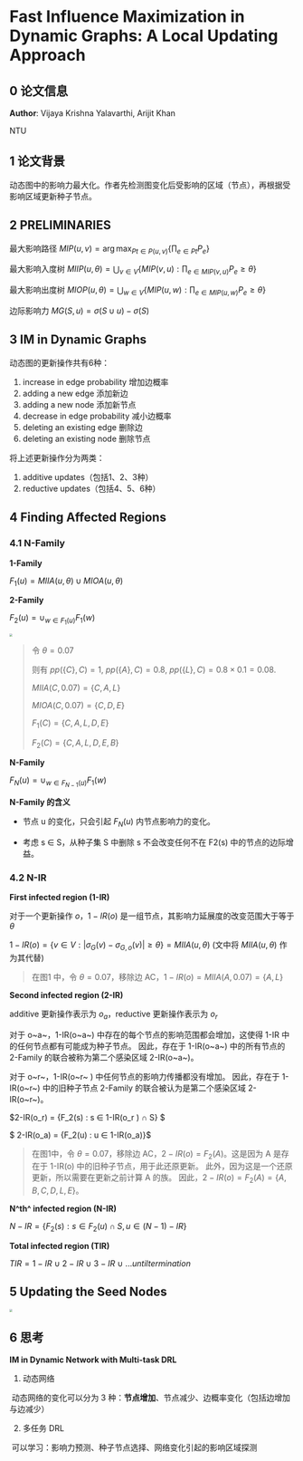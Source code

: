 # Fast Influence Maximization in Dynamic Graphs: A Local Updating Approach



## 0 论文信息

**Author**: Vijaya Krishna Yalavarthi, Arijit Khan

NTU



## 1 论文背景

动态图中的影响力最大化。作者先检测图变化后受影响的区域（节点），再根据受影响区域更新种子节点。



## 2 PRELIMINARIES

最大影响路径 $MIP(u,v)= \arg \max_{Pt \in P(u,v)} \{\prod_{e \in Pt} P_e \}$

最大影响入度树 $MIIP(u, \theta) = \bigcup_{v \in V} \{ MIP(v, u): \prod_{e \in MIP(v, u)} P_e \geq \theta \}$

最大影响出度树 $MIOP(u, \theta) = \bigcup_{w \in V} \{ MIP(u, w): \prod_{e \in MIP(u, w)} P_e \geq \theta \}$

边际影响力 $MG(S,u) = σ(S ∪ {u}) − σ(S)$



## 3 IM in Dynamic Graphs

动态图的更新操作共有6种：

1. increase in edge probability 增加边概率
2. adding a new edge 添加新边
3. adding a new node 添加新节点
4. decrease in edge probability 减小边概率
5. deleting an existing edge 删除边
6. deleting an existing node 删除节点

将上述更新操作分为两类：

1. additive updates（包括1、2、3种）
2. reductive updates（包括4、5、6种）



## 4 Finding Affected Regions

### 4.1 N-Family

**1-Family**

$F_1(u) = MIIA(u,θ) ∪ MIOA(u,θ)$

**2-Family**

$F_2(u)= ∪_{w \in F_1(u)} F_1(w)$

 <img src="../N-Family-1.png" style="zoom:30%;" />

> 令 $θ = 0.07$
>
> 则有 $pp(\{C\}, C) = 1, \ pp(\{A\},C) = 0.8,  \ pp(\{L\},C) = 0.8 × 0.1 = 0.08$.
>
> $MIIA(C,0.07) = \{C,A,L\}$
>
> $MIOA(C,0.07) = \{C,D,E\}$
>
> $F_1(C) = \{C,A,L,D,E\}$
>
> $F_2(C) = \{C,A,L,D,E,B\}$

**N-Family**

$F_N(u)= ∪_{w \in F_{N-1}(u)} F_1(w)$

**N-Family 的含义**

- 节点 u 的变化，只会引起 $F_N(u)$ 内节点影响力的变化。

- 考虑 s ∈ S，从种子集 S 中删除 s 不会改变任何不在 F2(s) 中的节点的边际增益。

### 4.2 N-IR

**First infected region (1-IR)**

对于一个更新操作 $o$，$1-IR(o)$ 是一组节点，其影响力延展度的改变范围大于等于 $\theta$

$1-IR(o)=\{v∈V:|σ_G(v)−σ_{G,o}(v)|≥ \theta \} = MIIA(u,θ)$ (文中将 $MIIA(u,θ)$ 作为其代替) 

> 在图1 中，令 $θ =0.07$，移除边 AC，$1-IR(o)=MIIA(A,0.07)=\{A,L\}$

**Second infected region (2-IR)**

additive 更新操作表示为 $o_a$，reductive 更新操作表示为 $o_r$

对于 o~a~，1-IR(o~a~) 中存在的每个节点的影响范围都会增加，这使得 1-IR 中的任何节点都有可能成为种子节点。 因此，存在于 1-IR(o~a~) 中的所有节点的 2-Family 的联合被称为第二个感染区域 2-IR(o~a~)。

对于 o~r~，1-IR(o~r~ ) 中任何节点的影响力传播都没有增加。 因此，存在于 1-IR(o~r~) 中的旧种子节点 2-Family 的联合被认为是第二个感染区域 2-IR(o~r~)。

$2-IR(o_r) = {F_2(s) : s ∈ 1-IR(o_r ) ∩ S} $

$ 2-IR(o_a) = {F_2(u) : u ∈ 1-IR(o_a)}$

> 在图1中，令 $θ =0.07$，移除边 AC，$2-IR(o)=F_2(A)$。这是因为 A 是存在于 1-IR(o) 中的旧种子节点，用于此还原更新。 此外，因为这是一个还原更新，所以需要在更新之前计算 A 的族。 因此，$2-IR(o)=F_2(A) = \{A,B,C,D,L,E\}$。

**N^th^ infected region (N-IR)**

$N-IR = \{F_2(s) : s ∈ F_2(u) ∩ S,u ∈ (N-1)-IR\}$

**Total infected region (TIR)**

$TIR = 1-IR \ ∪\ 2-IR\ ∪\ 3-IR\ ∪\ . . . until termination$

## 5 Updating the Seed Nodes

 <img src="../N-Family-2.png" style="zoom:30%;" />



## 6 思考

**IM in Dynamic Network with Multi-task DRL**

1. 动态网络

​		动态网络的变化可以分为 3 种：**节点增加**、节点减少、边概率变化（包括边增加与边减少）

2. 多任务 DRL

​		可以学习：影响力预测、种子节点选择、网络变化引起的影响区域探测













